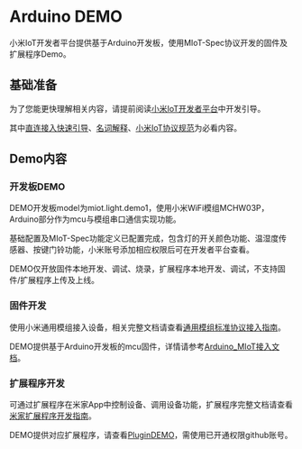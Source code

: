 # Arduino DEMO

小米IoT开发者平台提供基于Arduino开发板，使用MIoT-Spec协议开发的固件及扩展程序Demo。

## 基础准备

为了您能更快理解相关内容，请提前阅读[小米IoT开发者平台](https://iot.mi.com/)中开发引导。

其中[直连接入快速引导](https://iot.mi.com/new/doc/02-%E4%BA%A7%E5%93%81%E6%8E%A5%E5%85%A5%E6%8C%87%E5%8D%97/01-%E5%BF%AB%E9%80%9F%E5%BC%95%E5%AF%BC%EF%BC%88%E7%9B%B4%E8%BF%9E%E6%8E%A5%E5%85%A5%EF%BC%89.html)、[名词解释](https://iot.mi.com/new/doc/07-%E5%B8%B8%E7%94%A8%E4%BF%A1%E6%81%AF/01-%E5%90%8D%E8%AF%8D%E8%A7%A3%E9%87%8A.html)、[小米IoT协议规范](https://iot.mi.com/new/doc/03-%E5%B0%8F%E7%B1%B3IoT%E5%8D%8F%E8%AE%AE%E8%A7%84%E8%8C%83/01-%E6%A6%82%E8%BF%B0.html)为必看内容。

## Demo内容

### 开发板DEMO

DEMO开发板model为miot.light.demo1，使用小米WiFi模组MCHW03P，Arduino部分作为mcu与模组串口通信实现功能。

基础配置及MIoT-Spec功能定义已配置完成，包含灯的开关颜色功能、温湿度传感器、按键门铃功能，小米账号添加相应权限后可在开发者平台查看。

DEMO仅开放固件本地开发、调试、烧录，扩展程序本地开发、调试，不支持固件/扩展程序上传及上线。

### 固件开发

使用小米通用模组接入设备，相关完整文档请查看[通用模组标准协议接入指南](https://iot.mi.com/new/doc/04-%E5%B5%8C%E5%85%A5%E5%BC%8F%E5%BC%80%E5%8F%91%E6%8C%87%E5%8D%97/03-WiFi%E2%80%94%E9%80%9A%E7%94%A8%E6%A8%A1%E7%BB%84%E6%8E%A5%E5%85%A5/01-%E9%80%9A%E7%94%A8%E6%A8%A1%E7%BB%84%E6%A0%87%E5%87%86%E5%8D%8F%E8%AE%AE%E5%BC%80%E5%8F%91%E6%8C%87%E5%8D%97.html)。

DEMO提供基于Arduino开发板的mcu固件，详情请参考[Arduino_MIoT接入文档](https://github.com/MiEcosystem/miio_open/blob/master/arduino/Arduino_Firmware.md)。

### 扩展程序开发

可通过扩展程序在米家App中控制设备、调用设备功能，扩展程序完整文档请查看[米家扩展程序开发指南](https://iot.mi.com/new/doc/05-%E7%B1%B3%E5%AE%B6%E6%89%A9%E5%B1%95%E7%A8%8B%E5%BA%8F%E5%BC%80%E5%8F%91%E6%8C%87%E5%8D%97/01-%E5%89%8D%E8%A8%80.html)。

DEMO提供对应扩展程序，请查看[PluginDEMO](https://github.com/MiEcosystem/MHCommonPlugin/tree/master/com.miot.light.demo1)，需使用已开通权限github账号。

